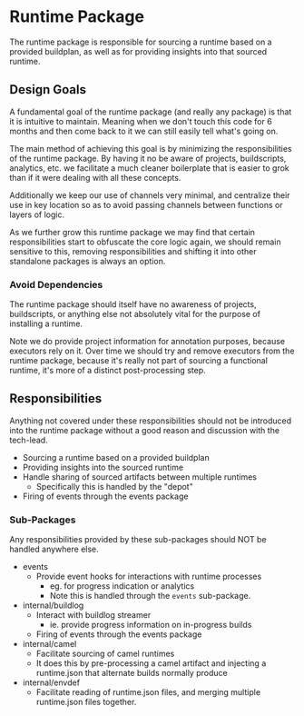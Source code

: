 # Runtime Package

The runtime package is responsible for sourcing a runtime based on a provided buildplan, as well as for providing
insights into that sourced runtime.

## Design Goals

A fundamental goal of the runtime package (and really any package) is that it is intuitive to maintain. Meaning when we
don't touch this code for 6 months and then come back to it we can still easily tell what's going on.

The main method of achieving this goal is by minimizing the responsibilities of the runtime package. By having it no be
aware of projects, buildscripts, analytics, etc. we facilitate a much cleaner boilerplate that is easier to grok than
if it were dealing with all these concepts.

Additionally we keep our use of channels very minimal, and centralize their use in key location so as to avoid passing
channels between functions or layers of logic.

As we further grow this runtime package we may find that certain responsibilities start to obfuscate the core logic
again, we should remain sensitive to this, removing responsibilities and shifting it into other standalone packages is
always an option.

### Avoid Dependencies

The runtime package should itself have no awareness of projects, buildscripts, or anything else not absolutely vital
for the purpose of installing a runtime.

Note we do provide project information for annotation purposes, because executors rely on it. Over time we should try
and remove executors from the runtime package, because it's really not part of sourcing a functional runtime, it's
more of a distinct post-processing step.

## Responsibilities

Anything not covered under these responsibilities should not be introduced into the runtime package without a good
reason and discussion with the tech-lead.

- Sourcing a runtime based on a provided buildplan
- Providing insights into the sourced runtime
- Handle sharing of sourced artifacts between multiple runtimes
    - Specifically this is handled by the "depot"
- Firing of events through the events package

### Sub-Packages

Any responsibilities provided by these sub-packages should NOT be handled anywhere else.

- events
    - Provide event hooks for interactions with runtime processes
        - eg. for progress indication or analytics
        - Note this is handled through the `events` sub-package.
- internal/buildlog
    - Interact with buildlog streamer
        - ie. provide progress information on in-progress builds
    - Firing of events through the events package
- internal/camel
    - Facilitate sourcing of camel runtimes
    - It does this by pre-processing a camel artifact and injecting a runtime.json that alternate builds normally
      produce
- internal/envdef
    - Facilitate reading of runtime.json files, and merging multiple runtime.json files together.


